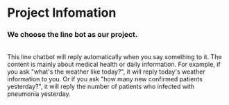 # Project Infomation
### We choose the line bot as our project.
<br>
This line chatbot will reply automatically when you say something to it. The content is mainly about medical health or daily information.
For example, if you ask "what's the weather like today?", it will reply today's weather information to you.
Or if you ask "how many new confirmed patients yesterday?", it will reply the number of patients who infected with pneumonia yesterday.
